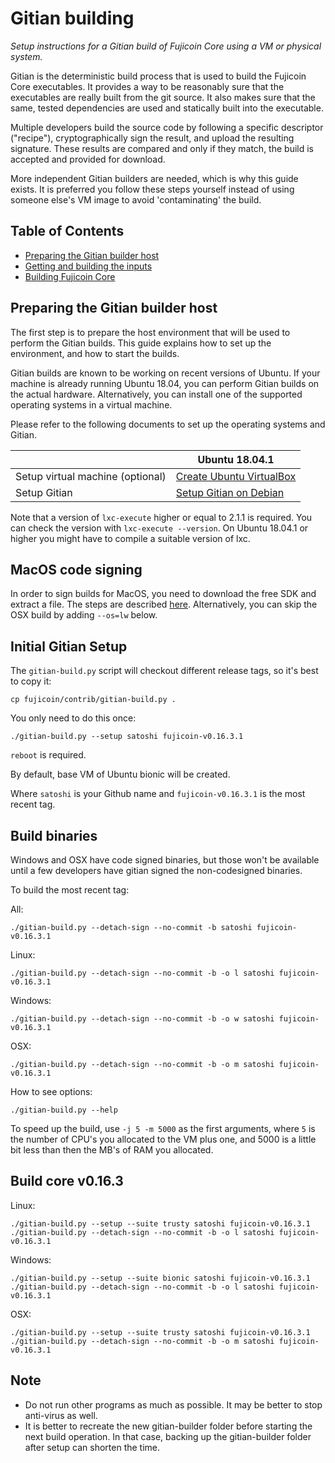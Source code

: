 Gitian building
================

*Setup instructions for a Gitian build of Fujicoin Core using a VM or physical system.*

Gitian is the deterministic build process that is used to build the Fujicoin
Core executables. It provides a way to be reasonably sure that the
executables are really built from the git source. It also makes sure that
the same, tested dependencies are used and statically built into the executable.

Multiple developers build the source code by following a specific descriptor
("recipe"), cryptographically sign the result, and upload the resulting signature.
These results are compared and only if they match, the build is accepted and provided
for download.

More independent Gitian builders are needed, which is why this guide exists.
It is preferred you follow these steps yourself instead of using someone else's
VM image to avoid 'contaminating' the build.

Table of Contents
------------------

- [Preparing the Gitian builder host](#preparing-the-gitian-builder-host)
- [Getting and building the inputs](#getting-and-building-the-inputs)
- [Building Fujicoin Core](#building-fujicoin-core)

Preparing the Gitian builder host
---------------------------------

The first step is to prepare the host environment that will be used to perform the Gitian builds.
This guide explains how to set up the environment, and how to start the builds.

Gitian builds are known to be working on recent versions of Ubuntu.
If your machine is already running Ubuntu 18.04, you can perform Gitian builds on the actual hardware.
Alternatively, you can install one of the supported operating systems in a virtual machine.

Please refer to the following documents to set up the operating systems and Gitian.

|                                   | Ubuntu 18.04.1                                                                             |
|-----------------------------------|------------------------------------------------------------------------------------|
| Setup virtual machine (optional)  | [Create Ubuntu VirtualBox](./gitian-building/gitian-building-create-vm-debian.md) |
| Setup Gitian                      | [Setup Gitian on Debian](./gitian-building/gitian-building-setup-gitian-debian.md) |

Note that a version of `lxc-execute` higher or equal to 2.1.1 is required.
You can check the version with `lxc-execute --version`.
On Ubuntu 18.04.1 or higher you might have to compile a suitable version of lxc.

MacOS code signing
------------------
In order to sign builds for MacOS, you need to download the free SDK and extract a file. The steps are described [here](./gitian-building/gitian-building-mac-os-sdk.md). Alternatively, you can skip the OSX build by adding `--os=lw` below.

Initial Gitian Setup
--------------------
The `gitian-build.py` script will checkout different release tags, so it's best to copy it:

```
cp fujicoin/contrib/gitian-build.py .
```

You only need to do this once:

```
./gitian-build.py --setup satoshi fujicoin-v0.16.3.1
```
`reboot` is required.

By default, base VM of Ubuntu bionic will be created.

Where `satoshi` is your Github name and `fujicoin-v0.16.3.1` is the most recent tag. 

Build binaries
--------------
Windows and OSX have code signed binaries, but those won't be available until a few developers have gitian signed the non-codesigned binaries.

To build the most recent tag:

All:

 `./gitian-build.py --detach-sign --no-commit -b satoshi fujicoin-v0.16.3.1`

Linux:

 `./gitian-build.py --detach-sign --no-commit -b -o l satoshi fujicoin-v0.16.3.1`

Windows:

 `./gitian-build.py --detach-sign --no-commit -b -o w satoshi fujicoin-v0.16.3.1`

OSX:

 `./gitian-build.py --detach-sign --no-commit -b -o m satoshi fujicoin-v0.16.3.1`

How to see options:

`./gitian-build.py --help`

To speed up the build, use `-j 5 -m 5000` as the first arguments, where `5` is the number of CPU's you allocated to the VM plus one, and 5000 is a little bit less than then the MB's of RAM you allocated.

Build core v0.16.3
------------------
Linux:

```
./gitian-build.py --setup --suite trusty satoshi fujicoin-v0.16.3.1
./gitian-build.py --detach-sign --no-commit -b -o l satoshi fujicoin-v0.16.3.1
```

Windows:

```
./gitian-build.py --setup --suite bionic satoshi fujicoin-v0.16.3.1
./gitian-build.py --detach-sign --no-commit -b -o l satoshi fujicoin-v0.16.3.1
```

OSX:

```
./gitian-build.py --setup --suite trusty satoshi fujicoin-v0.16.3.1
./gitian-build.py --detach-sign --no-commit -b -o m satoshi fujicoin-v0.16.3.1
```

Note
----

- Do not run other programs as much as possible. It may be better to stop anti-virus as well.
- It is better to recreate the new gitian-builder folder before starting the next build operation. In that case, backing up the gitian-builder folder after setup can shorten the time.
